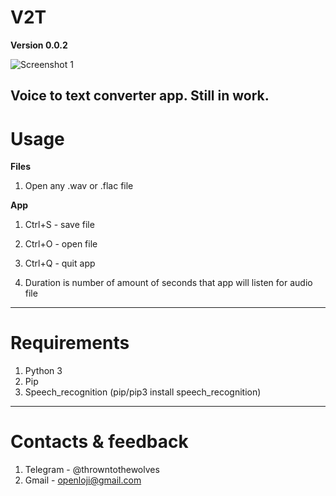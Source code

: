 # V2T
**Version 0.0.2**

![Screenshot 1](https://github.com/Moonwalker1996/V2T/blob/main/images/mainappscreenshot.png)

Voice to text converter app. Still in work.
---
# Usage

**Files**
1. Open any .wav or .flac file

**App**
1. Ctrl+S - save file
2. Ctrl+O - open file
3. Ctrl+Q - quit app

4. Duration is number of amount of seconds that app will listen for audio file
---
# Requirements

1. Python 3
2. Pip
3. Speech_recognition (pip/pip3 install speech_recognition)
---
# Contacts & feedback
1. Telegram - @throwntothewolves
2. Gmail - <openloji@gmail.com>
